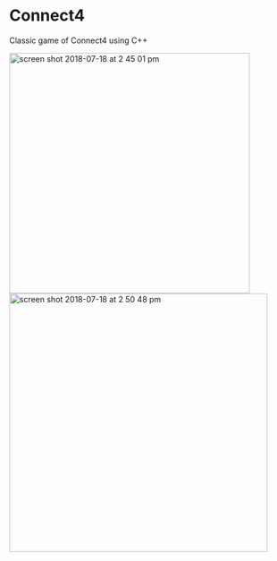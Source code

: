 # Connect4
Classic game of Connect4 using C++

<img width="430" alt="screen shot 2018-07-18 at 2 45 01 pm" src="https://user-images.githubusercontent.com/36465607/42909539-6193e1ac-8a99-11e8-9255-2bd58592c6dc.png"> <img width="462" alt="screen shot 2018-07-18 at 2 50 48 pm" src="https://user-images.githubusercontent.com/36465607/42909773-18c21b14-8a9a-11e8-801c-740bf9b3c3b2.png">


